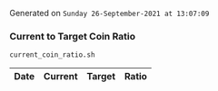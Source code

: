 Generated on `Sunday 26-September-2021 at 13:07:09`

### Current to Target Coin Ratio
`current_coin_ratio.sh`

Date|Current|Target|Ratio
---|---|---|---
